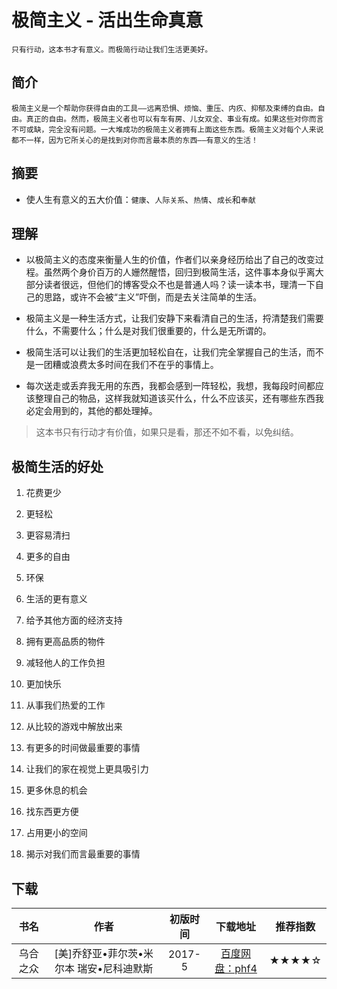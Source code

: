 <!--
 * @Description: 极简主义
 * @Date: 2020-01-13 21:00:44
 * @LastEditors  : 关耳听风
 * @LastEditTime : 2020-01-13 21:28:05
 -->

 # 极简主义 - 活出生命真意

	只有行动，这本书才有意义。而极简行动让我们生活更美好。

## 简介

	极简主义是一个帮助你获得自由的工具——远离恐惧、烦恼、重压、内疚、抑郁及束缚的自由。自由。真正的自由。然而，极简主义者也可以有车有房、儿女双全、事业有成。如果这些对你而言不可或缺，完全没有问题。一大堆成功的极简主义者拥有上面这些东西。极简主义对每个人来说都不一样，因为它所关心的是找到对你而言最本质的东西——有意义的生活！

## 摘要

* 使人生有意义的五大价值：`健康`、`人际关系`、`热情`、`成长`和`奉献`

## 理解

* 以极简主义的态度来衡量人生的价值，作者们以亲身经历给出了自己的改变过程。虽然两个身价百万的人姗然醒悟，回归到极简生活，这件事本身似乎离大部分读者很远，但他们的博客受众不也是普通人吗？读一读本书，理清一下自己的思路，或许不会被“主义”吓倒，而是去关注简单的生活。

* 极简主义是一种生活方式，让我们安静下来看清自己的生活，捋清楚我们需要什么，不需要什么；什么是对我们很重要的，什么是无所谓的。

* 极简生活可以让我们的生活更加轻松自在，让我们完全掌握自己的生活，而不是一团糟或浪费太多时间在我们不在乎的事情上。

* 每次送走或丢弃我无用的东西，我都会感到一阵轻松，我想，我每段时间都应该整理自己的物品，这样我就知道该买什么，什么不应该买，还有哪些东西我必定会用到的，其他的都处理掉。

> 这本书只有行动才有价值，如果只是看，那还不如不看，以免纠结。

## 极简生活的好处

1. 花费更少

2. 更轻松

3. 更容易清扫

4. 更多的自由

5. 环保

6. 生活的更有意义

7. 给予其他方面的经济支持

8. 拥有更高品质的物件

9. 减轻他人的工作负担

10. 更加快乐

11. 从事我们热爱的工作

12. 从比较的游戏中解放出来

13. 有更多的时间做最重要的事情

14. 让我们的家在视觉上更具吸引力

15. 更多休息的机会

16. 找东西更方便

17. 占用更小的空间

18. 揭示对我们而言最重要的事情

## 下载

|书名|作者|初版时间|下载地址|推荐指数|
|:--:|:--:|:--:|:--:|:--:|
|乌合之众|[美]乔舒亚•菲尔茨•米尔本 瑞安•尼科迪默斯|2017-5|[百度网盘：phf4](https://pan.baidu.com/s/1kPxr7JyuoyPdZTw0pJYphQ)|★★★★☆|
